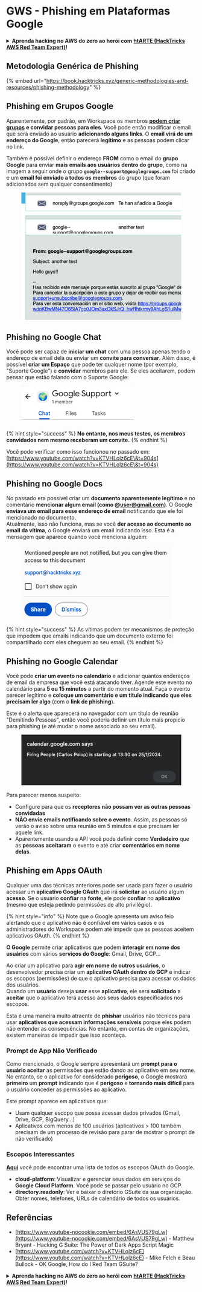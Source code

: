 # GWS - Phishing em Plataformas Google

<details>

<summary><strong>Aprenda hacking no AWS do zero ao herói com</strong> <a href="https://training.hacktricks.xyz/courses/arte"><strong>htARTE (HackTricks AWS Red Team Expert)</strong></a><strong>!</strong></summary>

Outras formas de apoiar o HackTricks:

* Se você quer ver sua **empresa anunciada no HackTricks** ou **baixar o HackTricks em PDF**, confira os [**PLANOS DE ASSINATURA**](https://github.com/sponsors/carlospolop)!
* Adquira o [**material oficial PEASS & HackTricks**](https://peass.creator-spring.com)
* Descubra [**A Família PEASS**](https://opensea.io/collection/the-peass-family), nossa coleção de [**NFTs**](https://opensea.io/collection/the-peass-family) exclusivos
* **Junte-se ao grupo** 💬 [**Discord**](https://discord.gg/hRep4RUj7f) ou ao [**grupo do telegram**](https://t.me/peass) ou **siga-me** no **Twitter** 🐦 [**@carlospolopm**](https://twitter.com/carlospolopm)**.**
* **Compartilhe suas técnicas de hacking enviando PRs para os repositórios github** [**HackTricks**](https://github.com/carlospolop/hacktricks) e [**HackTricks Cloud**](https://github.com/carlospolop/hacktricks-cloud).

</details>

## Metodologia Genérica de Phishing

{% embed url="https://book.hacktricks.xyz/generic-methodologies-and-resources/phishing-methodology" %}

## Phishing em Grupos Google

Aparentemente, por padrão, em Workspace os membros [**podem criar grupos**](https://groups.google.com/all-groups) **e convidar pessoas para eles**. Você pode então modificar o email que será enviado ao usuário **adicionando alguns links**. O **email virá de um endereço do Google**, então parecerá **legítimo** e as pessoas podem clicar no link.

Também é possível definir o endereço **FROM** como o email do **grupo Google** para enviar **mais emails aos usuários dentro do grupo**, como na imagem a seguir onde o grupo **`google--support@googlegroups.com`** foi criado e um **email foi enviado a todos os membros** do grupo (que foram adicionados sem qualquer consentimento)

<figure><img src="../../.gitbook/assets/image.png" alt=""><figcaption></figcaption></figure>

## Phishing no Google Chat

Você pode ser capaz de **iniciar um chat** com uma pessoa apenas tendo o endereço de email dela ou enviar um **convite para conversar**. Além disso, é possível **criar um Espaço** que pode ter qualquer nome (por exemplo, "Suporte Google") e **convidar** membros para ele. Se eles aceitarem, podem pensar que estão falando com o Suporte Google:

<figure><img src="../../.gitbook/assets/image (1).png" alt=""><figcaption></figcaption></figure>

{% hint style="success" %}
**No entanto, nos meus testes, os membros convidados nem mesmo receberam um convite.**
{% endhint %}

Você pode verificar como isso funcionou no passado em: [https://www.youtube.com/watch?v=KTVHLolz6cE\&t=904s](https://www.youtube.com/watch?v=KTVHLolz6cE\&t=904s)

## Phishing no Google Docs

No passado era possível criar um **documento aparentemente legítimo** e no comentário **mencionar algum email (como @user@gmail.com)**. O Google **enviava um email para esse endereço de email** notificando que ele foi mencionado no documento.\
Atualmente, isso não funciona, mas se você **der acesso ao documento ao email da vítima**, o Google enviará um email indicando isso. Esta é a mensagem que aparece quando você menciona alguém:

<figure><img src="../../.gitbook/assets/image (2).png" alt=""><figcaption></figcaption></figure>

{% hint style="success" %}
As vítimas podem ter mecanismos de proteção que impedem que emails indicando que um documento externo foi compartilhado com eles cheguem ao seu email.
{% endhint %}

## Phishing no Google Calendar

Você pode **criar um evento no calendário** e adicionar quantos endereços de email da empresa que você está atacando tiver. Agende este evento no calendário para **5 ou 15 minutos** a partir do momento atual. Faça o evento parecer legítimo e **coloque um comentário e um título indicando que eles precisam ler algo** (com o **link de phishing**).

Este é o alerta que aparecerá no navegador com um título de reunião "Demitindo Pessoas", então você poderia definir um título mais propício para phishing (e até mudar o nome associado ao seu email).

<figure><img src="../../.gitbook/assets/image (3).png" alt=""><figcaption></figcaption></figure>

Para parecer menos suspeito:

* Configure para que os **receptores não possam ver as outras pessoas convidadas**
* **NÃO envie emails notificando sobre o evento**. Assim, as pessoas só verão o aviso sobre uma reunião em 5 minutos e que precisam ler aquele link.
* Aparentemente usando a API você pode definir como **Verdadeiro** que as **pessoas** **aceitaram** o evento e até criar **comentários em nome delas**.

## Phishing em Apps OAuth

Qualquer uma das técnicas anteriores pode ser usada para fazer o usuário acessar um **aplicativo Google OAuth** que irá **solicitar** ao usuário algum **acesso**. Se o usuário **confiar** na **fonte**, ele pode **confiar** no **aplicativo** (mesmo que esteja pedindo permissões de alto privilégio).

{% hint style="info" %}
Note que o Google apresenta um aviso feio alertando que o aplicativo não é confiável em vários casos e os administradores do Workspace podem até impedir que as pessoas aceitem aplicativos OAuth.
{% endhint %}

**O Google** permite criar aplicativos que podem **interagir em nome dos usuários** com vários **serviços do Google**: Gmail, Drive, GCP...

Ao criar um aplicativo para **agir em nome de outros usuários**, o desenvolvedor precisa criar um **aplicativo OAuth dentro do GCP** e indicar os escopos (permissões) de que o aplicativo precisa para acessar os dados dos usuários.\
Quando um **usuário** deseja **usar** esse **aplicativo**, ele será **solicitado** a **aceitar** que o aplicativo terá acesso aos seus dados especificados nos escopos.

Esta é uma maneira muito atraente de **phishar** usuários não técnicos para usar **aplicativos que acessam informações sensíveis** porque eles podem não entender as consequências. No entanto, em contas de organizações, existem maneiras de impedir que isso aconteça.

### Prompt de App Não Verificado

Como mencionado, o Google sempre apresentará um **prompt para o usuário aceitar** as permissões que estão dando ao aplicativo em seu nome. No entanto, se o aplicativo for considerado **perigoso**, o Google mostrará **primeiro** um **prompt** indicando que é **perigoso** e **tornando mais difícil** para o usuário conceder as permissões ao aplicativo.

Este prompt aparece em aplicativos que:

* Usam qualquer escopo que possa acessar dados privados (Gmail, Drive, GCP, BigQuery...)
* Aplicativos com menos de 100 usuários (aplicativos > 100 também precisam de um processo de revisão para parar de mostrar o prompt de não verificado)

### Escopos Interessantes

[**Aqui**](https://developers.google.com/identity/protocols/oauth2/scopes) você pode encontrar uma lista de todos os escopos OAuth do Google.

* **cloud-platform**: Visualizar e gerenciar seus dados em serviços do **Google Cloud Platform**. Você pode se passar pelo usuário no GCP.
* **directory.readonly**: Ver e baixar o diretório GSuite da sua organização. Obter nomes, telefones, URLs de calendário de todos os usuários.

## Referências

* [https://www.youtube-nocookie.com/embed/6AsVUS79gLw](https://www.youtube-nocookie.com/embed/6AsVUS79gLw) - Matthew Bryant - Hacking G Suite: The Power of Dark Apps Script Magic
* [https://www.youtube.com/watch?v=KTVHLolz6cE](https://www.youtube.com/watch?v=KTVHLolz6cE) - Mike Felch e Beau Bullock - OK Google, How do I Red Team GSuite?

<details>

<summary><strong>Aprenda hacking no AWS do zero ao herói com</strong> <a href="https://training.hacktricks.xyz/courses/arte"><strong>htARTE (HackTricks AWS Red Team Expert)</strong></a><strong>!</strong></summary>

Outras formas de apoiar o HackTricks:

* Se você quer ver sua **empresa anunciada no HackTricks** ou **baixar o HackTricks em PDF**, confira os [**PLANOS DE ASSINATURA**](https://github.com/sponsors/carlospolop)!
* Adquira o [**material oficial PEASS & HackTricks**](https://peass.creator-spring.com)
* Descubra [**A Família PEASS**](https://opensea.io/collection/the-peass-family), nossa coleção de [**NFTs**](https://opensea.io/collection/the-peass-family) exclusivos
* **Junte-se ao grupo** 💬 [**Discord**](https://discord.gg/hRep4RUj7f) ou ao [**grupo do telegram**](https://t.me/peass) ou **siga-me** no **Twitter** 🐦 [**@carlospolopm**](https://twitter.com/carlospolopm)**.**
* **Compartilhe suas técnicas de hacking enviando PRs para os repositórios github** [**HackTricks**](https://github.com/carlospolop/hacktricks) e [**HackTricks Cloud**](https://github.com/carlospolop/hacktricks-cloud).

</details>

